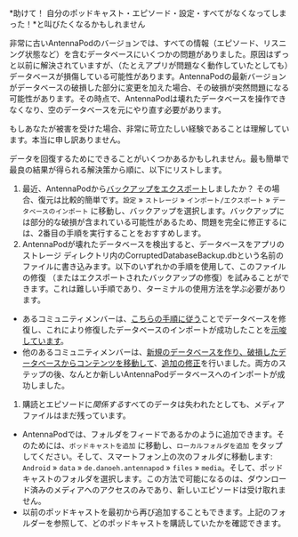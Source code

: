 *助けて！ 自分のポッドキャスト・エピソード・設定・すべてがなくなってしまった！*と叫びたくなるかもしれません

非常に古いAntennaPodのバージョンでは、すべての情報（エピソード、リスニング状態など）を含むデータベースにいくつかの問題がありました。原因はずっと以前に解決されていますが、（たとえアプリが問題なく動作していたとしても）データベースが損傷している可能性があります。AntennaPodの最新バージョンがデータベースの破損した部分に変更を加えた場合、その破損が突然問題になる可能性があります。その時点で、AntennaPodは壊れたデータベースを操作できなくなり、空のデータベースを元にやり直す必要があります。

もしあなたが被害を受けた場合、非常に苛立たしい経験であることは理解しています。本当に申し訳ありません。

データを回復するためにできることがいくつかあるかもしれません。最も簡単で最良の結果が得られる解決策から順に、以下にリストします。

1. 最近、AntennaPodから[バックアップをエクスポート](/documentation/general/backup)しましたか？ その場合、復元は比較的簡単です。`設定` » `ストレージ` » `インポート/エクスポート` » `データベースのインポート` に移動し、バックアップを選択します。バックアップには部分的な破損が含まれている可能性があるため、問題を完全に修正するには、2番目の手順を実行することをおすすめします。
1. AntennaPodが壊れたデータベースを検出すると、データベースをアプリのストレージ ディレクトリ内のCorruptedDatabaseBackup.dbという名前のファイルに書き込みます。以下のいずれかの手順を使用して、このファイルの修復 （またはエクスポートされたバックアップの修復）を試みることができます。これは難しい手順であり、ターミナルの使用方法を学ぶ必要があります。

* あるコミュニティメンバーは、[こちらの手順に従う](https://github.com/AntennaPod/AntennaPod/issues/2463#issuecomment-384088306)ことでデータベースを修復し、これにより修復したデータベースのインポートが成功したことを[示唆しています](https://github.com/AntennaPod/AntennaPod/issues/2463#issuecomment-404624614)。
* 他のあるコミュニティメンバーは、[新規のデータベースを作り、破損したデータベースからコンテンツを移動して](https://github.com/AntennaPod/AntennaPod/issues/2463#issuecomment-385341068)、[追加の修正](https://github.com/AntennaPod/AntennaPod/issues/2463#issuecomment-385354995)を行いました。両方のステップの後、なんとか新しいAntennaPodデータベースへのインポートが成功しました。

1. 購読とエピソードに*関係する*すべてのデータは失われたとしても、メディアファイルはまだ残っています。

* AntennaPodでは、フォルダをフィードであるかのように追加できます。そのためには、`ポッドキャストを追加` に移動し、`ローカルフォルダを追加` をタップしてください。そして、スマートフォン上の次のフォルダに移動します: `Android` » `data` » `de.danoeh.antennapod` » `files` » `media`。そして、ポッドキャストのフォルダを選択します。この方法で可能になるのは、ダウンロード済みのメディアへのアクセスのみであり、新しいエピソードは受け取れません。
* 以前のポッドキャストを最初から再び追加することもできます。上記のフォルダーを参照して、どのポッドキャストを購読していたかを確認できます。
